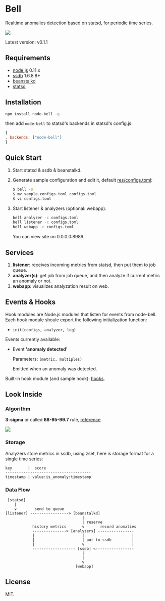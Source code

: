 Bell
====

Realtime anomalies detection based on statsd,
for periodic time series.

![](https://github.com/eleme/node-bell/raw/master/snap.png)

Latest version: v0.1.1

Requirements
------------

- [node.js](http://nodejs.org/) 0.11.x
- [ssdb](https://github.com/ideawu/ssdb) 1.6.8.8+
- [beanstalkd](https://github.com/kr/beanstalkd)
- [statsd](https://github.com/etsy/statsd)

Installation
------------

```bash
npm install node-bell -g
```

then add `node-bell` to statsd's backends in statsd's config.js:

```js
{
, backends: ["node-bell"]
}
```

Quick Start
-----------

1. Start statsd & ssdb & beanstalkd.
2. Generate sample configuration and edit it, default [res/configs.toml](res/configs.toml):

   ```bash
   $ bell -s
   $ mv sample.configs.toml configs.toml
   $ vi configs.toml
   ```
3. Start listener & analyzers (optional: webapp).

   ```bash
   bell analyzer -c configs.toml
   bell listener -c configs.toml
   bell webapp -c configs.toml
   ```

   You can view site on 0.0.0.0:8989.

Services
--------

1. **listener**: receives incoming metrics from statsd, then put them to job queue.
2. **analyzer(s)**: get job from job queue, and then analyze if current metric an anomaly or not.
3. **webapp**: visualizes analyzation result on web.

Events & Hooks
--------------

Hook modules are Node.js modules that listen for events from node-bell.
Each hook module shoule export the following initialization function:

- `init(configs, analyzer, log)`

Events currently available:

- Event **'anomaly detected'**

   Parameters: `(metric, multiples)`

   Emitted when an anomaly was detected.

Built-in hook module (and sample hook): [hooks](hooks).

Look Inside
-----------

### Algorithm

**3-sigma** or called **68-95-99.7** rule, [reference](http://en.wikipedia.org/wiki/68%E2%80%9395%E2%80%9399.7_rule)

![](http://upload.wikimedia.org/wikipedia/commons/thumb/8/8c/Standard_deviation_diagram.svg/350px-Standard_deviation_diagram.svg.png)

### Storage

Analyzers store metrics in ssdb, using zset, here is storage format for a single time series:

```
key       |  score
--------------------------------------
timestamp | value:is_anomaly:timestamp
```

### Data Flow


```
 [statsd]
    |
    v        send to queue
[listener] -----------------> [beanstalkd]
                                  |
                                  | reserve
            history metrics       v       record anomalies
            ---------------> [analyzers] ----------------
            |                     |                     |
            |                     | put to ssdb         |
            |                     v                     |
            ------------------- [ssdb] <-----------------
                                  |
                                  |
                                  v
                               [webapp]
```

License
--------

MIT.
